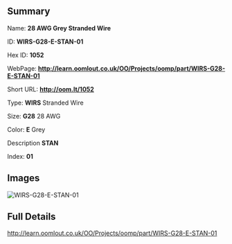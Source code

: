 

## Summary
 
Name: __28 AWG Grey Stranded Wire__

ID: __WIRS-G28-E-STAN-01__

Hex ID: __1052__

WebPage: __http://learn.oomlout.co.uk/OO/Projects/oomp/part/WIRS-G28-E-STAN-01__

Short URL: __http://oom.lt/1052__


Type: __WIRS__ Stranded Wire 

Size: __G28__ 28 AWG 

Color: __E__ Grey 

Description __STAN__  

Index: __01__


## Images
![WIRS-G28-E-STAN-01](http://oomlout.com/oomp-gen/parts/WIRS-G28-E-STAN-01/WIRS-G28-E-STAN-01_420.jpg)



## Full Details

 http://learn.oomlout.co.uk/OO/Projects/oomp/part/WIRS-G28-E-STAN-01














